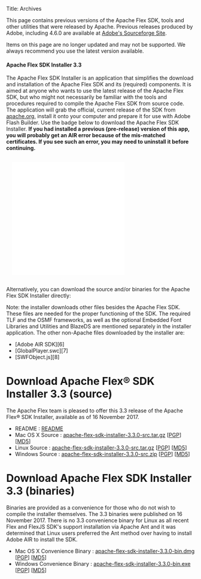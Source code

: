Title: Archives

This page contains previous versions of the Apache Flex SDK, tools and other utilities that were released by Apache.  Previous releases produced by Adobe, including 4.6.0 are available at [Adobe's Sourceforge Site][1].

Items on this page are no longer updated and may not be supported.  We always recommend you use the latest version available.

<div class="headline"><h4>Apache Flex SDK Installer 3.3</h4></div>

The Apache Flex SDK Installer is an application that simplifies the download and installation of the Apache Flex SDK and its (required) components. It is aimed at anyone who wants to use the latest release of the Apache Flex SDK, but who might not necessarily be familiar with the tools and procedures required to compile the Apache Flex SDK from source code. The application will grab the official, current release of the SDK from [apache.org](http://flex.apache.org/download.html), install it onto your computer and prepare it for use with Adobe Flash Builder. Use the badge below to download the Apache Flex SDK Installer.
**If you had installed a previous (pre-release) version of this app, you will probably get an AIR error because of the mis-matched certificates.  If you see such an error, you may need to uninstall it before continuing.**

<div style="padding: 15px;"><iframe name="afSDKInstallBadgeRegular" src="./archive/installerbadge/index.html" frameborder="0" height="302" marginheight="0" marginwidth="0" scrolling="no" width="302"></iframe></div>

Alternatively, you can download the source and/or binaries for the Apache Flex SDK Installer directly:

Note: the installer downloads other files besides the Apache Flex SDK. These files are needed for the proper functioning of the SDK. The required TLF and the OSMF frameworks, as well as the optional Embedded Font Libraries and Utilities and BlazeDS are mentioned separately in the installer application. The other non-Apache files downloaded by the installer are:
<ul>
<li>[Adobe AIR SDK][6]</li>
<li>[GlobalPlayer.swc][7]</li>
<li>[SWFObject.js][8]</li>
</ul>

# Download Apache Flex® SDK Installer 3.3 (source)
The Apache Flex team is pleased to offer this 3.3 release of the Apache Flex® SDK Installer, available as of 16 November 2017.

  - README : [README][5]
  - Mac OS X Source : [apache-flex-sdk-installer-3.3.0-src.tar.gz][1] [[PGP](https://dist.apache.org/repos/dist/release/flex/installer/3.3/apache-flex-sdk-installer-3.3.0-src.tar.gz.asc)] [[MD5](https://dist.apache.org/repos/dist/release/flex/installer/3.3/apache-flex-sdk-installer-3.3.0-src.tar.gz.md5)]
  - Linux Source : [apache-flex-sdk-installer-3.3.0-src.tar.gz][1] [[PGP](https://dist.apache.org/repos/dist/release/flex/installer/3.3/apache-flex-sdk-installer-3.3.0-src.tar.gz.asc)] [[MD5](https://dist.apache.org/repos/dist/release/flex/installer/3.3/apache-flex-sdk-installer-3.3.0-src.tar.gz.md5)]
  - Windows Source : [apache-flex-sdk-installer-3.3.0-src.zip][2] [[PGP](https://dist.apache.org/repos/dist/release/flex/installer/3.3/apache-flex-sdk-installer-3.3.0-src.zip.asc)] [[MD5](https://dist.apache.org/repos/dist/release/flex/installer/3.3/apache-flex-sdk-installer-3.3.0-src.zip.md5)]

# Download Apache Flex SDK Installer 3.3 (binaries)
Binaries are provided as a convenience for those who do not wish to compile the installer themselves. The 3.3 binaries were published on 16 November 2017.  There is no 3.3 convenience binary for Linux as all recent Flex and FlexJS SDK's support installation via Apache Ant and it was determined that Linux users preferred the Ant method over having to install Adobe AIR to install the SDK.

  - Mac OS X Convenience Binary : [apache-flex-sdk-installer-3.3.0-bin.dmg][3] [[PGP](https://dist.apache.org/repos/dist/release/flex/installer/3.3/binaries/apache-flex-sdk-installer-3.3.0-bin.dmg.asc)] [[MD5](https://dist.apache.org/repos/dist/release/flex/installer/3.3/binaries/apache-flex-sdk-installer-3.3.0-bin.dmg.md5)]
  - Windows Convenience Binary : [apache-flex-sdk-installer-3.3.0-bin.exe][4] [[PGP](https://dist.apache.org/repos/dist/release/flex/installer/3.3/binaries/apache-flex-sdk-installer-3.3.0-bin.exe.asc)] [[MD5](https://dist.apache.org/repos/dist/release/flex/installer/3.3/binaries/apache-flex-sdk-installer-3.3.0-bin.exe.md5)]

  [1]: http://www.apache.org/dyn/closer.lua/flex/installer/3.3/apache-flex-sdk-installer-3.3.0-src.tar.gz
  [2]: http://www.apache.org/dyn/closer.lua/flex/installer/3.3/apache-flex-sdk-installer-3.3.0-src.zip
  [3]: http://www.apache.org/dyn/closer.lua/flex/installer/3.3/binaries/apache-flex-sdk-installer-3.3.0-bin.dmg
  [4]: http://www.apache.org/dyn/closer.lua/flex/installer/3.3/binaries/apache-flex-sdk-installer-3.3.0-bin.exe
  [5]: https://dist.apache.org/repos/dist/release/flex/installer/3.3/READme
  [6]: http://www.adobe.com/devnet/air/air-sdk-download.html
  [7]: http://www.adobe.com/support/flashplayer/downloads.html
  [8]: http://code.google.com/p/swfobject/
